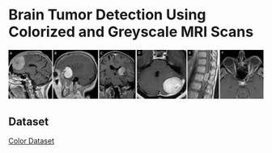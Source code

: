 # Brain Tumor Detection Using Colorized and Greyscale MRI Scans

![Dashboard](https://github.com/ShaikhBorhanUddin/Brain-Tumor-Detection-Using-Colorized-and-Greyscale-MRI-Scans/blob/main/Images/tumor_title.png?raw=true)  

## Dataset  

[Color Dataset](https://www.kaggle.com/datasets/shuvokumarbasakbd/brain-tumors-mri-crystal-clean-colorized-mri-data)
